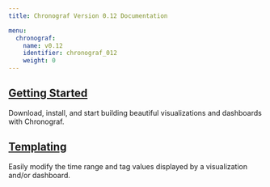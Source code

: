 ```yaml
---
title: Chronograf Version 0.12 Documentation

menu:
  chronograf:
    name: v0.12
    identifier: chronograf_012
    weight: 0
---
```


## [Getting Started](/chronograf/v0.12/introduction/getting_started/)
Download, install, and start building beautiful visualizations and dashboards with Chronograf.

## [Templating](/chronograf/v0.12/introduction/templating/)
Easily modify the time range and tag values displayed by a visualization and/or dashboard.

